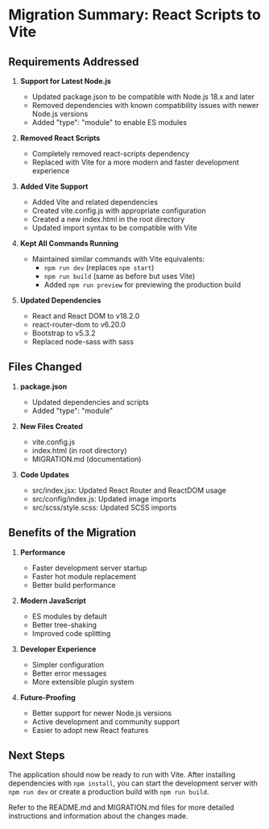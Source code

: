 # Migration Summary: React Scripts to Vite

## Requirements Addressed

1. **Support for Latest Node.js**
   - Updated package.json to be compatible with Node.js 18.x and later
   - Removed dependencies with known compatibility issues with newer Node.js versions
   - Added "type": "module" to enable ES modules

2. **Removed React Scripts**
   - Completely removed react-scripts dependency
   - Replaced with Vite for a more modern and faster development experience

3. **Added Vite Support**
   - Added Vite and related dependencies
   - Created vite.config.js with appropriate configuration
   - Created a new index.html in the root directory
   - Updated import syntax to be compatible with Vite

4. **Kept All Commands Running**
   - Maintained similar commands with Vite equivalents:
     - `npm run dev` (replaces `npm start`)
     - `npm run build` (same as before but uses Vite)
     - Added `npm run preview` for previewing the production build

5. **Updated Dependencies**
   - React and React DOM to v18.2.0
   - react-router-dom to v6.20.0
   - Bootstrap to v5.3.2
   - Replaced node-sass with sass

## Files Changed

1. **package.json**
   - Updated dependencies and scripts
   - Added "type": "module"

2. **New Files Created**
   - vite.config.js
   - index.html (in root directory)
   - MIGRATION.md (documentation)

3. **Code Updates**
   - src/index.jsx: Updated React Router and ReactDOM usage
   - src/config/index.js: Updated image imports
   - src/scss/style.scss: Updated SCSS imports

## Benefits of the Migration

1. **Performance**
   - Faster development server startup
   - Faster hot module replacement
   - Better build performance

2. **Modern JavaScript**
   - ES modules by default
   - Better tree-shaking
   - Improved code splitting

3. **Developer Experience**
   - Simpler configuration
   - Better error messages
   - More extensible plugin system

4. **Future-Proofing**
   - Better support for newer Node.js versions
   - Active development and community support
   - Easier to adopt new React features

## Next Steps

The application should now be ready to run with Vite. After installing dependencies with `npm install`, you can start the development server with `npm run dev` or create a production build with `npm run build`.

Refer to the README.md and MIGRATION.md files for more detailed instructions and information about the changes made.
